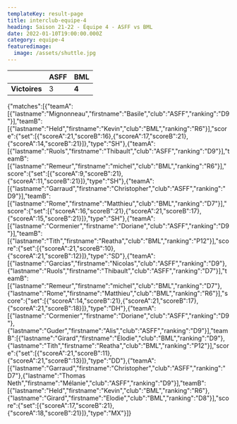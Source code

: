 ```yaml
---
templateKey: result-page
title: interclub-equipe-4
heading: Saison 21-22 - Équipe 4 - ASFF vs BML
date: 2022-01-10T19:00:00.000Z
category: equipe-4
featuredimage:
  image: /assets/shuttle.jpg
---
```

|               | ASFF   | BML |
| ------------- | ----- | --- |
| **Victoires** | 3 | **4**   |

<scoreboard>{"matches":[{"teamA":[{"lastname":"Mignonneau","firstname":"Basile","club":"ASFF","ranking":"D9"}],"teamB":[{"lastname":"Held","firstname":"Kevin","club":"BML","ranking":"R6"}],"score":{"set":[{"scoreA":21,"scoreB":16},{"scoreA":17,"scoreB":21},{"scoreA":14,"scoreB":21}]},"type":"SH"},{"teamA":[{"lastname":"Ruols","firstname":"Thibault","club":"ASFF","ranking":"D9"}],"teamB":[{"lastname":"Remeur","firstname":"michel","club":"BML","ranking":"R6"}],"score":{"set":[{"scoreA":9,"scoreB":21},{"scoreA":11,"scoreB":21}]},"type":"SH"},{"teamA":[{"lastname":"Garraud","firstname":"Christopher","club":"ASFF","ranking":"D9"}],"teamB":[{"lastname":"Rome","firstname":"Matthieu","club":"BML","ranking":"D7"}],"score":{"set":[{"scoreA":16,"scoreB":21},{"scoreA":21,"scoreB":17},{"scoreA":15,"scoreB":21}]},"type":"SH"},{"teamA":[{"lastname":"Cormenier","firstname":"Doriane","club":"ASFF","ranking":"D9"}],"teamB":[{"lastname":"Tith","firstname":"Reatha","club":"BML","ranking":"P12"}],"score":{"set":[{"scoreA":21,"scoreB":10},{"scoreA":21,"scoreB":12}]},"type":"SD"},{"teamA":[{"lastname":"Garcias","firstname":"Nicolas","club":"ASFF","ranking":"D9"},{"lastname":"Ruols","firstname":"Thibault","club":"ASFF","ranking":"D7"}],"teamB":[{"lastname":"Remeur","firstname":"michel","club":"BML","ranking":"D7"},{"lastname":"Rome","firstname":"Matthieu","club":"BML","ranking":"R6"}],"score":{"set":[{"scoreA":14,"scoreB":21},{"scoreA":21,"scoreB":17},{"scoreA":21,"scoreB":18}]},"type":"DH"},{"teamA":[{"lastname":"Cormenier","firstname":"Doriane","club":"ASFF","ranking":"D9"},{"lastname":"Guder","firstname":"Alis","club":"ASFF","ranking":"D9"}],"teamB":[{"lastname":"Girard","firstname":"Elodie","club":"BML","ranking":"D9"},{"lastname":"Tith","firstname":"Reatha","club":"BML","ranking":"P12"}],"score":{"set":[{"scoreA":21,"scoreB":11},{"scoreA":21,"scoreB":13}]},"type":"DD"},{"teamA":[{"lastname":"Garraud","firstname":"Christopher","club":"ASFF","ranking":"D7"},{"lastname":"Thomas Neth","firstname":"Mélanie","club":"ASFF","ranking":"D9"}],"teamB":[{"lastname":"Held","firstname":"Kevin","club":"BML","ranking":"R6"},{"lastname":"Girard","firstname":"Elodie","club":"BML","ranking":"D8"}],"score":{"set":[{"scoreA":17,"scoreB":21},{"scoreA":18,"scoreB":21}]},"type":"MX"}]}</scoreboard>